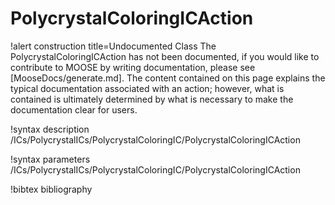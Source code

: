 <!-- MOOSE Documentation Stub: Remove this when content is added. -->

# PolycrystalColoringICAction

!alert construction title=Undocumented Class
The PolycrystalColoringICAction has not been documented, if you would like to contribute to MOOSE by writing
documentation, please see [MooseDocs/generate.md]. The content contained on this page explains the typical
documentation associated with an action; however, what is contained is ultimately determined by what
is necessary to make the documentation clear for users.

!syntax description /ICs/PolycrystalICs/PolycrystalColoringIC/PolycrystalColoringICAction

!syntax parameters /ICs/PolycrystalICs/PolycrystalColoringIC/PolycrystalColoringICAction

!bibtex bibliography
